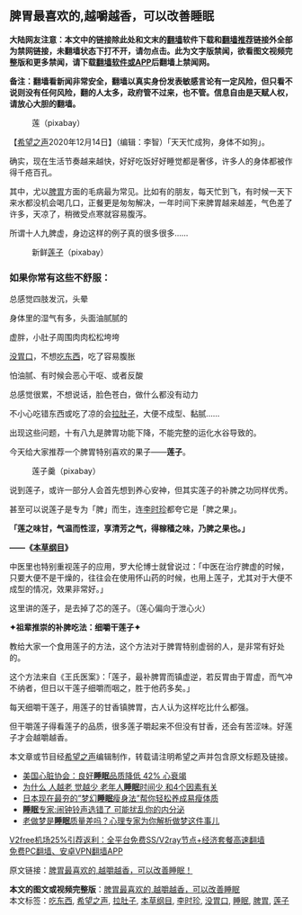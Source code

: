  <h2>脾胃最喜欢的,越嚼越香，可以改善睡眠</h2> <p class="notice"><b>大陆网友注意：本文中的链接除此处和文末的<a href="https://github.com/bannedbook/fanqiang" >翻墙</a>软件下载和<a href="https://github.com/killgcd/justmysocks/blob/master/README.md">翻墙推荐</a>链接外全部为禁网链接，未翻墙状态下打不开，请勿点击。此为文字版禁闻，欲看图文视频完整版和更多禁闻，请下载<a href="https://github.com/bannedbook/fanqiang">翻墙软件或APP</a>后翻墙上禁闻网。</p><p>备注：翻墙看新闻非常安全，翻墙以真实身份发表敏感言论有一定风险，但只看不说则没有任何风险，翻的人太多，政府管不过来，也不管。信息自由是天赋人权，请放心大胆的翻墙。</b></p>  <div class="entry"> <figure><figcaption>莲（pixabay）</figcaption></figure> <p>【<span class='wp_keywordlink_affiliate'><a href="https://www.soundofhope.org" title="希望之声" target="_blank">希望之声</a></span>2020年12月14日】（编辑：李智）「天天忙成狗，身体不如狗」。</p> <p>确实，现在生活节奏越来越快，好好吃饭好好睡觉都是奢侈，许多人的身体都被作得千疮百孔。</p> <p>其中，尤以<a href="https://www.bannedbook.org/bnews/tag/%E8%84%BE%E8%83%83/" class="st_tag internal_tag" rel="tag" title="标签 脾胃 下的日志">脾胃</a>方面的毛病最为常见。比如有的朋友，每天忙到飞，有时候一天下来水都没机会喝几口，正餐更是匆匆解决，一年时间下来脾胃越来越差，气色差了许多，天凉了，稍微受点寒就容易腹泻。</p> <p>所谓十人九脾虚，身边这样的例子真的很多很多……</p> <figure><figcaption>新鲜<a href="https://www.bannedbook.org/bnews/tag/%E8%8E%B2%E5%AD%90/" class="st_tag internal_tag" rel="tag" title="标签 莲子 下的日志">莲子</a>（pixabay）</figcaption></figure> <h3>如果你常有这些不舒服：</h3> <p>总感觉四肢发沉，头晕</p> <p>身体里的湿气有多，头面油腻腻的</p> <p>虚胖，小肚子周围肉肉松松垮垮</p> <p><a href="https://www.bannedbook.org/bnews/tag/%E6%B2%A1%E8%83%83%E5%8F%A3/" class="st_tag internal_tag" rel="tag" title="标签 没胃口 下的日志">没胃口</a>，不想<a href="https://www.bannedbook.org/bnews/tag/%E5%90%83%E4%B8%9C%E8%A5%BF/" class="st_tag internal_tag" rel="tag" title="标签 吃东西 下的日志">吃东西</a>，吃了容易腹胀</p>  <p>怕油腻、有时候会恶心干呕、或者反酸</p> <p>总感觉很累，不想说话，脸色苍白，做什么都没有动力</p> <p>不小心吃错东西或吃了凉的会<a href="https://www.bannedbook.org/bnews/tag/%E6%8B%89%E8%82%9A%E5%AD%90/" class="st_tag internal_tag" rel="tag" title="标签 拉肚子 下的日志">拉肚子</a>，大便不成型、黏腻……</p> <p>出现这些问题，十有八九是脾胃功能下降，不能完整的运化水谷导致的。</p> <p>今天给大家推荐一个脾胃特别喜欢的果子——<strong>莲子</strong>。</p> <figure><figcaption>莲子羹（pixabay）</figcaption></figure> <p>说到莲子，或许一部分人会首先想到养心安神，但其实莲子的补脾之功同样优秀。</p> <p>甚至可以说莲子是专为「脾」而生，连<a href="https://www.bannedbook.org/bnews/tag/%e6%9d%8e%e6%97%b6%e7%8f%8d/" class="st_tag internal_tag" rel="tag" title="标签 李时珍 下的日志">李时珍</a>都夸它是「脾之果」。</p> <p><strong>「莲之味甘，气温而性涩，享清芳之气，得稼穑之味，乃脾之果也。」</strong></p>  <p><strong>——《<a href="https://www.bannedbook.org/bnews/tag/%E6%9C%AC%E8%8D%89%E7%BA%B2%E7%9B%AE/" class="st_tag internal_tag" rel="tag" title="标签 本草纲目 下的日志">本草纲目</a>》</strong></p> <p>中医里也特别重视莲子的应用，罗大伦博士就曾说过：「中医在治疗脾虚的时候，只要大便不是干燥的，往往会在使用怀山药的时候，也用上莲子，尤其对于大便不成型的情况，效果非常好。」</p> <p>这里讲的莲子，是去掉了芯的莲子。（莲心偏向于泄心火）</p> <p><strong>✦祖辈推崇的补脾吃法：细嚼干莲子✦</strong></p> <p>教给大家一个食用莲子的方法，这个方法对于脾胃特别虚弱的人，是非常有好处的。</p> <p>这个方法来自《王氏医案》：「莲子，最补脾胃而镇虚逆，若反胃由于胃虚，而气冲不纳者，但日以干莲子细嚼而咽之，胜于他药多矣。」</p> <p>每天细嚼干莲子，用莲子的甘香镇脾胃，古人认为这样吃比什么都强。</p> <p>但干嚼莲子得看莲子的品质，很多莲子嚼起来不但没有甘香，还会有苦涩味。好莲子才会越嚼越香。</p>  <p>本文章或节目经<a href="https://www.bannedbook.org/bnews/tag/%e5%b8%8c%e6%9c%9b%e4%b9%8b%e5%a3%b0/" class="st_tag internal_tag" rel="tag" title="标签 希望之声 下的日志">希望之声</a>编辑制作，转载请注明希望之声并包含原文标题及链接。</p> <ul class='op-related-articles' title='相关阅读'> <li><a href='https://www.bannedbook.org/bnews/comments/20201210/1445359.html' target='_blank'>美国心脏协会：良好<b>睡眠</b>品质降低 42% 心衰竭</a></li> <li><a href='https://www.bannedbook.org/bnews/health/20201206/1442920.html' target='_blank'>为什么 人越老 觉越少 老年人<b>睡眠</b>时间少 和4个因素有关</a></li> <li><a href='https://www.bannedbook.org/bnews/lifebaike/20201206/1442853.html' target='_blank'>日本现在最夯的”梦幻<b>睡眠</b>瘦身法”帮你轻松养成易瘦体质</a></li> <li><a href='https://www.bannedbook.org/bnews/health/20201205/1442471.html' target='_blank'><b>睡眠</b>专家:闹钟铃声选错了 可能扰乱你的内分泌</a></li> <li><a href='https://www.bannedbook.org/bnews/health/20201129/1438957.html' target='_blank'>老做梦是<b>睡眠</b>质量差吗？心理专家为你解析做梦这件事儿</a></li> </ul> <p class="texttj"> <a href="https://github.com/bannedbook/fanqiang/wiki/V2ray%E6%9C%BA%E5%9C%BA" target="_blank">V2free机场25%引荐返利：全平台免费SS/V2ray节点+经济套餐高速翻墙</a><br/> <a href="https://github.com/bannedbook/fanqiang/wiki/%E7%A6%81%E9%97%BB%E7%BD%91%E5%AE%89%E5%8D%93%E7%BF%BB%E5%A2%99%E6%96%B0%E9%97%BBAPP" target="_blank">免费PC翻墙、安卓VPN翻墙APP</a></p><p>原文链接：<a class="src_link"  href="https://www.soundofhope.org/post/440584" target="_blank">脾胃最喜欢的,越嚼越香，可以改善睡眠！</a></p><a name='sharetosocial'></a>       <div><b>本文的图文或视频完整版</b>：<a href='https://www.bannedbook.org/bnews/comments/20201214/1447578.html'>脾胃最喜欢的,越嚼越香，可以改善睡眠</a></div>  </div><!--END ENTRY--> <div class="postfooter"> <div>本文标签：<a href="https://www.bannedbook.org/bnews/tag/%E5%90%83%E4%B8%9C%E8%A5%BF/" rel="tag">吃东西</a>, <a href="https://www.bannedbook.org/bnews/tag/%e5%b8%8c%e6%9c%9b%e4%b9%8b%e5%a3%b0/" rel="tag">希望之声</a>, <a href="https://www.bannedbook.org/bnews/tag/%E6%8B%89%E8%82%9A%E5%AD%90/" rel="tag">拉肚子</a>, <a href="https://www.bannedbook.org/bnews/tag/%E6%9C%AC%E8%8D%89%E7%BA%B2%E7%9B%AE/" rel="tag">本草纲目</a>, <a href="https://www.bannedbook.org/bnews/tag/%e6%9d%8e%e6%97%b6%e7%8f%8d/" rel="tag">李时珍</a>, <a href="https://www.bannedbook.org/bnews/tag/%E6%B2%A1%E8%83%83%E5%8F%A3/" rel="tag">没胃口</a>, <a href="https://www.bannedbook.org/bnews/tag/%e7%9d%a1%e7%9c%a0/" rel="tag">睡眠</a>, <a href="https://www.bannedbook.org/bnews/tag/%E8%84%BE%E8%83%83/" rel="tag">脾胃</a>, <a href="https://www.bannedbook.org/bnews/tag/%E8%8E%B2%E5%AD%90/" rel="tag">莲子</a></div>  </div><!--END POSTFOOTER--> 